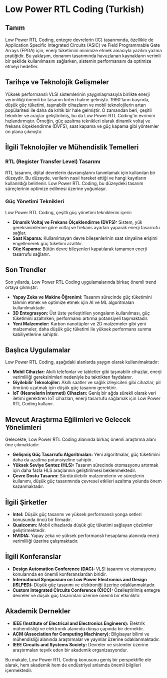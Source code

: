 # Low Power RTL Coding (Turkish)

## Tanım

Low Power RTL Coding, entegre devrelerin (IC) tasarımında, özellikle de Application Specific Integrated Circuits (ASIC) ve Field Programmable Gate Arrays (FPGA) için, enerji tüketimini minimize etmek amacıyla yazılım yazma pratiğidir. Bu yaklaşım, donanım tasarımında havuzlanan kaynakların verimli bir şekilde kullanılmasını sağlarken, sistemin performansını da optimize etmeyi hedefler.

## Tarihçe ve Teknolojik Gelişmeler

Yüksek performanslı VLSI sistemlerinin yaygınlaşmasıyla birlikte enerji verimliliği önemli bir tasarım kriteri haline gelmiştir. 1990'ların başında, düşük güç tüketimi, taşınabilir cihazların ve mobil teknolojilerin artan popülaritesi ile daha da kritik bir hale gelmiştir. O zamandan beri, çeşitli teknikler ve araçlar geliştirilmiş, bu da Low Power RTL Coding'in evrimini hızlandırmıştır. Örneğin, güç azaltma teknikleri olarak dinamik voltaj ve frekans ölçeklendirme (DVFS), saat kapama ve güç kapama gibi yöntemler ön plana çıkmıştır.

## İlgili Teknolojiler ve Mühendislik Temelleri

### RTL (Register Transfer Level) Tasarımı

RTL tasarımı, dijital devrelerin davranışlarını tanımlamak için kullanılan bir düzeydir. Bu düzeyde, verilerin nasıl hareket ettiği ve hangi kayıtların kullanıldığı belirlenir. Low Power RTL Coding, bu düzeydeki tasarım süreçlerinin optimize edilmesi üzerine yoğunlaşır.

### Güç Yönetimi Teknikleri

Low Power RTL Coding, çeşitli güç yönetimi tekniklerini içerir:
- **Dinamik Voltaj ve Frekans Ölçeklendirme (DVFS):** Sistem, yük gereksinimlerine göre voltaj ve frekans ayarları yaparak enerji tasarrufu sağlar.
- **Saat Kapama:** Kullanılmayan devre bileşenlerinin saat sinyaline erişimi engellenerek güç tüketimi azaltılır.
- **Güç Kapama:** Bütün devre bileşenleri kapatılarak tamamen enerji tasarrufu sağlanır.

## Son Trendler

Son yıllarda, Low Power RTL Coding uygulamalarında birkaç önemli trend ortaya çıkmıştır:
- **Yapay Zeka ve Makine Öğrenimi:** Tasarım sürecinde güç tüketimini tahmin etmek ve optimize etmek için AI ve ML algoritmaları kullanılmaktadır.
- **3D Entegrasyon:** Üst üste yerleştirilen yongaların kullanılması, güç tüketimini azaltırken, performansı artırma potansiyeli taşımaktadır.
- **Yeni Malzemeler:** Karbon nanotüpler ve 2D malzemeler gibi yeni malzemeler, daha düşük güç tüketimi ile yüksek performans sunma kabiliyetlerine sahiptir.

## Başlıca Uygulamalar

Low Power RTL Coding, aşağıdaki alanlarda yaygın olarak kullanılmaktadır:
- **Mobil Cihazlar:** Akıllı telefonlar ve tabletler gibi taşınabilir cihazlar, enerji verimliliği gereksinimleri nedeniyle bu teknikten faydalanır.
- **Giyilebilir Teknolojiler:** Akıllı saatler ve sağlık izleyicileri gibi cihazlar, pil ömrünü uzatmak için düşük güç tasarımı gerektirir.
- **IoT (Nesnelerin İnterneti) Cihazları:** Geniş bir ağda sürekli olarak veri iletimi gerektiren IoT cihazları, enerji tasarrufu sağlamak için Low Power RTL Coding kullanır.

## Mevcut Araştırma Eğilimleri ve Gelecek Yönelimleri

Gelecekte, Low Power RTL Coding alanında birkaç önemli araştırma alanı öne çıkmaktadır:
- **Gelişmiş Güç Tasarrufu Algoritmaları:** Yeni algoritmalar, güç tüketimini daha da azaltma potansiyeline sahiptir.
- **Yüksek Seviye Sentez (HLS):** Tasarım sürecinde otomasyonu artırmak için daha fazla HLS araçlarının geliştirilmesi beklenmektedir.
- **Çevre Dostu Tasarım:** Sürdürülebilir malzemelerin ve süreçlerin kullanımı, düşük güç tasarımında çevresel etkileri azaltma yolunda önem kazanmaktadır.

## İlgili Şirketler

- **Intel:** Düşük güç tasarımı ve yüksek performanslı yonga setleri konusunda öncü bir firmadır.
- **Qualcomm:** Mobil cihazlarda düşük güç tüketimi sağlayan çözümler geliştirmektedir.
- **NVIDIA:** Yapay zeka ve yüksek performanslı hesaplama alanında enerji verimliliği üzerine çalışmaktadır.

## İlgili Konferanslar

- **Design Automation Conference (DAC):** VLSI tasarımı ve otomasyonu konularında en önemli konferanslardan biridir.
- **International Symposium on Low Power Electronics and Design (ISLPED):** Düşük güç tasarımı ve elektroniği üzerine odaklanmaktadır.
- **Custom Integrated Circuits Conference (CICC):** Özelleştirilmiş entegre devreler ve düşük güç tasarımları üzerine önemli bir etkinliktir.

## Akademik Dernekler

- **IEEE (Institute of Electrical and Electronics Engineers):** Elektrik mühendisliği ve elektronik alanında dünya çapında bir dernektir.
- **ACM (Association for Computing Machinery):** Bilgisayar bilimi ve mühendisliği alanında araştırmalar ve yayınlar üzerine odaklanmaktadır.
- **IEEE Circuits and Systems Society:** Devreler ve sistemler üzerine araştırmaları teşvik eden bir akademik organizasyondur. 

Bu makale, Low Power RTL Coding konusunu geniş bir perspektifle ele alarak, hem akademik hem de endüstriyel anlamda önemli bilgileri içermektedir.